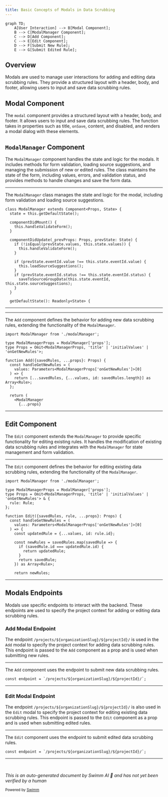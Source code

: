 ```yaml
---
title: Basic Concepts of Modals in Data Scrubbing
---
```

```mermaid
graph TD;
    A[User Interaction] --> B[Modal Component];
    B --> C[ModalManager Component];
    C --> D[Add Component];
    C --> E[Edit Component];
    D --> F[Submit New Rule];
    E --> G[Submit Edited Rule];
```

## Overview

Modals are used to manage user interactions for adding and editing data scrubbing rules. They provide a structured layout with a header, body, and footer, allowing users to input and save data scrubbing rules.

## Modal Component

The <SwmToken path="static/app/views/settings/components/dataScrubbing/modals/modalManager.tsx" pos="6:15:15" line-data="import type {ModalRenderProps} from &#39;sentry/actionCreators/modal&#39;;">`modal`</SwmToken> component provides a structured layout with a header, body, and footer. It allows users to input and save data scrubbing rules. The function takes in properties such as title, <SwmToken path="static/app/views/settings/components/dataScrubbing/modals/modalManager.tsx" pos="280:1:1" line-data="        onSave={this.handleSave}">`onSave`</SwmToken>, content, and disabled, and renders a modal dialog with these elements.

## <SwmToken path="static/app/views/settings/components/dataScrubbing/modals/modalManager.tsx" pos="48:2:2" line-data="class ModalManager extends Component&lt;Props, State&gt; {">`ModalManager`</SwmToken> Component

The <SwmToken path="static/app/views/settings/components/dataScrubbing/modals/modalManager.tsx" pos="48:2:2" line-data="class ModalManager extends Component&lt;Props, State&gt; {">`ModalManager`</SwmToken> component handles the state and logic for the modals. It includes methods for form validation, loading source suggestions, and managing the submission of new or edited rules. The class maintains the state of the form, including values, errors, and validation status, and provides methods to handle changes and save the form data.

<SwmSnippet path="/static/app/views/settings/components/dataScrubbing/modals/modalManager.tsx" line="48">

---

The <SwmToken path="static/app/views/settings/components/dataScrubbing/modals/modalManager.tsx" pos="48:2:2" line-data="class ModalManager extends Component&lt;Props, State&gt; {">`ModalManager`</SwmToken> class manages the state and logic for the modal, including form validation and loading source suggestions.

```tsx
class ModalManager extends Component<Props, State> {
  state = this.getDefaultState();

  componentDidMount() {
    this.handleValidateForm();
  }

  componentDidUpdate(_prevProps: Props, prevState: State) {
    if (!isEqual(prevState.values, this.state.values)) {
      this.handleValidateForm();
    }

    if (prevState.eventId.value !== this.state.eventId.value) {
      this.loadSourceSuggestions();
    }
    if (prevState.eventId.status !== this.state.eventId.status) {
      saveToSourceGroupData(this.state.eventId, this.state.sourceSuggestions);
    }
  }

  getDefaultState(): Readonly<State> {
```

---

</SwmSnippet>

<SwmSnippet path="/static/app/views/settings/components/dataScrubbing/modals/add.tsx" line="5">

---

The <SwmToken path="static/app/views/settings/components/dataScrubbing/modals/add.tsx" pos="10:2:2" line-data="function Add({savedRules, ...props}: Props) {">`Add`</SwmToken> component defines the behavior for adding new data scrubbing rules, extending the functionality of the <SwmToken path="static/app/views/settings/components/dataScrubbing/modals/add.tsx" pos="5:2:2" line-data="import ModalManager from &#39;./modalManager&#39;;">`ModalManager`</SwmToken>.

```tsx
import ModalManager from './modalManager';

type ModalManagerProps = ModalManager['props'];
type Props = Omit<ModalManagerProps, 'title' | 'initialValues' | 'onGetNewRules'>;

function Add({savedRules, ...props}: Props) {
  const handleGetNewRules = (
    values: Parameters<ModalManagerProps['onGetNewRules']>[0]
  ) => {
    return [...savedRules, {...values, id: savedRules.length}] as Array<Rule>;
  };

  return (
    <ModalManager
      {...props}
```

---

</SwmSnippet>

## Edit Component

The <SwmToken path="static/app/views/settings/components/dataScrubbing/modals/edit.tsx" pos="12:2:2" line-data="function Edit({savedRules, rule, ...props}: Props) {">`Edit`</SwmToken> component extends the <SwmToken path="static/app/views/settings/components/dataScrubbing/modals/modalManager.tsx" pos="48:2:2" line-data="class ModalManager extends Component&lt;Props, State&gt; {">`ModalManager`</SwmToken> to provide specific functionality for editing existing rules. It handles the modification of existing data scrubbing rules and integrates with the <SwmToken path="static/app/views/settings/components/dataScrubbing/modals/modalManager.tsx" pos="48:2:2" line-data="class ModalManager extends Component&lt;Props, State&gt; {">`ModalManager`</SwmToken> for state management and form validation.

<SwmSnippet path="/static/app/views/settings/components/dataScrubbing/modals/edit.tsx" line="5">

---

The <SwmToken path="static/app/views/settings/components/dataScrubbing/modals/edit.tsx" pos="12:2:2" line-data="function Edit({savedRules, rule, ...props}: Props) {">`Edit`</SwmToken> component defines the behavior for editing existing data scrubbing rules, extending the functionality of the <SwmToken path="static/app/views/settings/components/dataScrubbing/modals/edit.tsx" pos="5:2:2" line-data="import ModalManager from &#39;./modalManager&#39;;">`ModalManager`</SwmToken>.

```tsx
import ModalManager from './modalManager';

type ModalManagerProps = ModalManager['props'];
type Props = Omit<ModalManagerProps, 'title' | 'initialValues' | 'onGetNewRules'> & {
  rule: Rule;
};

function Edit({savedRules, rule, ...props}: Props) {
  const handleGetNewRules = (
    values: Parameters<ModalManagerProps['onGetNewRules']>[0]
  ) => {
    const updatedRule = {...values, id: rule.id};

    const newRules = savedRules.map(savedRule => {
      if (savedRule.id === updatedRule.id) {
        return updatedRule;
      }
      return savedRule;
    }) as Array<Rule>;

    return newRules;
```

---

</SwmSnippet>

## Modals Endpoints

Modals use specific endpoints to interact with the backend. These endpoints are used to specify the project context for adding or editing data scrubbing rules.

### Add Modal Endpoint

The endpoint `/projects/${organizationSlug}/${projectId}/` is used in the <SwmToken path="static/app/views/settings/components/dataScrubbing/modals/add.tsx" pos="10:2:2" line-data="function Add({savedRules, ...props}: Props) {">`Add`</SwmToken> modal to specify the project context for adding data scrubbing rules. This endpoint is passed to the <SwmToken path="static/app/views/settings/components/dataScrubbing/modals/add.tsx" pos="10:2:2" line-data="function Add({savedRules, ...props}: Props) {">`Add`</SwmToken> component as a prop and is used when submitting new rules.

<SwmSnippet path="/static/app/views/settings/components/dataScrubbing/modals/add.spec.tsx" line="25">

---

The <SwmToken path="static/app/views/settings/components/dataScrubbing/modals/add.tsx" pos="10:2:2" line-data="function Add({savedRules, ...props}: Props) {">`Add`</SwmToken> component uses the endpoint to submit new data scrubbing rules.

```tsx
const endpoint = `/projects/${organizationSlug}/${projectId}/`;
```

---

</SwmSnippet>

### Edit Modal Endpoint

The endpoint `/projects/${organizationSlug}/${projectId}/` is also used in the <SwmToken path="static/app/views/settings/components/dataScrubbing/modals/edit.tsx" pos="12:2:2" line-data="function Edit({savedRules, rule, ...props}: Props) {">`Edit`</SwmToken> modal to specify the project context for editing existing data scrubbing rules. This endpoint is passed to the <SwmToken path="static/app/views/settings/components/dataScrubbing/modals/edit.tsx" pos="12:2:2" line-data="function Edit({savedRules, rule, ...props}: Props) {">`Edit`</SwmToken> component as a prop and is used when submitting edited rules.

<SwmSnippet path="/static/app/views/settings/components/dataScrubbing/modals/edit.spec.tsx" line="29">

---

The <SwmToken path="static/app/views/settings/components/dataScrubbing/modals/edit.tsx" pos="12:2:2" line-data="function Edit({savedRules, rule, ...props}: Props) {">`Edit`</SwmToken> component uses the endpoint to submit edited data scrubbing rules.

```tsx
const endpoint = `/projects/${organizationSlug}/${projectId}/`;
```

---

</SwmSnippet>

&nbsp;

*This is an auto-generated document by Swimm AI 🌊 and has not yet been verified by a human*

<SwmMeta version="3.0.0" repo-id="Z2l0aHViJTNBJTNBc2VudHJ5LWRlbW8tMSUzQSUzQVN3aW1tLURlbW8=" repo-name="sentry-demo-1" doc-type="overview"><sup>Powered by [Swimm](/)</sup></SwmMeta>
